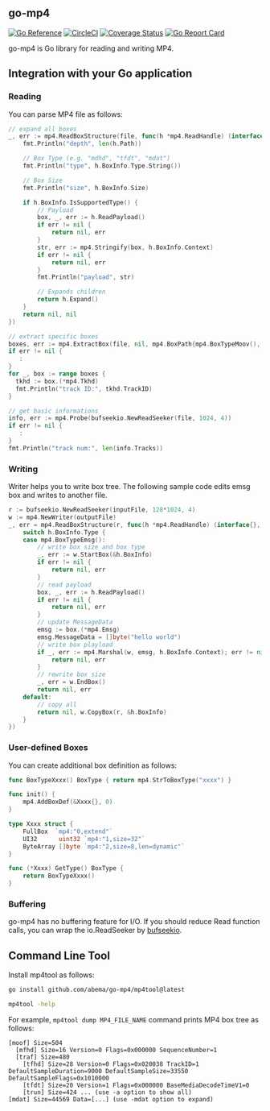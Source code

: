 go-mp4
------

[![Go Reference](https://pkg.go.dev/badge/github.com/abema/go-mp4.svg)](https://pkg.go.dev/github.com/abema/go-mp4)
[![CircleCI](https://circleci.com/gh/abema/go-mp4.svg?style=svg)](https://circleci.com/gh/abema/go-mp4)
[![Coverage Status](https://coveralls.io/repos/github/abema/go-mp4/badge.svg)](https://coveralls.io/github/abema/go-mp4)
[![Go Report Card](https://goreportcard.com/badge/github.com/abema/go-mp4)](https://goreportcard.com/report/github.com/abema/go-mp4)

go-mp4 is Go library for reading and writing MP4.

## Integration with your Go application

### Reading

You can parse MP4 file as follows:

```go
// expand all boxes
_, err := mp4.ReadBoxStructure(file, func(h *mp4.ReadHandle) (interface{}, error) {
	fmt.Println("depth", len(h.Path))

	// Box Type (e.g. "mdhd", "tfdt", "mdat")
	fmt.Println("type", h.BoxInfo.Type.String())

	// Box Size
	fmt.Println("size", h.BoxInfo.Size)

	if h.BoxInfo.IsSupportedType() {
		// Payload
		box, _, err := h.ReadPayload()
		if err != nil {
			return nil, err
		}
		str, err := mp4.Stringify(box, h.BoxInfo.Context)
		if err != nil {
			return nil, err
		}
		fmt.Println("payload", str)

		// Expands children
		return h.Expand()
	}
	return nil, nil
})
```

```go
// extract specific boxes
boxes, err := mp4.ExtractBox(file, nil, mp4.BoxPath{mp4.BoxTypeMoov(), mp4.BoxTypeTrak(), mp4.BoxTypeTkhd()})
if err != nil {
   :
}
for _, box := range boxes {
  tkhd := box.(*mp4.Tkhd)
  fmt.Println("track ID:", tkhd.TrackID)
}
```

```go
// get basic informations
info, err := mp4.Probe(bufseekio.NewReadSeeker(file, 1024, 4))  
if err != nil {
   :
}
fmt.Println("track num:", len(info.Tracks))
```

### Writing

Writer helps you to write box tree.
The following sample code edits emsg box and writes to another file.

```go
r := bufseekio.NewReadSeeker(inputFile, 128*1024, 4)
w := mp4.NewWriter(outputFile)
_, err = mp4.ReadBoxStructure(r, func(h *mp4.ReadHandle) (interface{}, error) {
	switch h.BoxInfo.Type {
	case mp4.BoxTypeEmsg():
		// write box size and box type
		_, err := w.StartBox(&h.BoxInfo)
		if err != nil {
			return nil, err
		}
		// read payload
		box, _, err := h.ReadPayload()
		if err != nil {
			return nil, err
		}
		// update MessageData
		emsg := box.(*mp4.Emsg)
		emsg.MessageData = []byte("hello world")
		// write box playload
		if _, err := mp4.Marshal(w, emsg, h.BoxInfo.Context); err != nil {
			return nil, err
		}
		// rewrite box size
		_, err = w.EndBox()
		return nil, err
	default:
		// copy all
		return nil, w.CopyBox(r, &h.BoxInfo)
	}
})
```

### User-defined Boxes

You can create additional box definition as follows:

```go
func BoxTypeXxxx() BoxType { return mp4.StrToBoxType("xxxx") }

func init() {
	mp4.AddBoxDef(&Xxxx{}, 0)
}

type Xxxx struct {
	FullBox  `mp4:"0,extend"`
	UI32      uint32 `mp4:"1,size=32"`
	ByteArray []byte `mp4:"2,size=8,len=dynamic"`
}

func (*Xxxx) GetType() BoxType {
	return BoxTypeXxxx()
}
```

### Buffering

go-mp4 has no buffering feature for I/O.
If you should reduce Read function calls, you can wrap the io.ReadSeeker by [bufseekio](https://github.com/sunfish-shogi/bufseekio).

## Command Line Tool

Install mp4tool as follows:

```sh
go install github.com/abema/go-mp4/mp4tool@latest

mp4tool -help
```

For example, `mp4tool dump MP4_FILE_NAME` command prints MP4 box tree as follows:

```
[moof] Size=504
  [mfhd] Size=16 Version=0 Flags=0x000000 SequenceNumber=1
  [traf] Size=480
    [tfhd] Size=28 Version=0 Flags=0x020038 TrackID=1 DefaultSampleDuration=9000 DefaultSampleSize=33550 DefaultSampleFlags=0x1010000
    [tfdt] Size=20 Version=1 Flags=0x000000 BaseMediaDecodeTimeV1=0
    [trun] Size=424 ... (use -a option to show all)
[mdat] Size=44569 Data=[...] (use -mdat option to expand)
```

